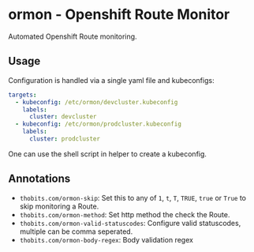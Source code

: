 # ormon - Openshift Route Monitor

Automated Openshift Route monitoring.

## Usage

Configuration is handled via a single yaml file and kubeconfigs:

```yaml
targets:
  - kubeconfig: /etc/ormon/devcluster.kubeconfig
    labels:
      cluster: devcluster
  - kubeconfig: /etc/ormon/prodcluster.kubeconfig
    labels:
      cluster: prodcluster
```

One can use the shell script in helper to create a kubeconfig.

## Annotations

* `thobits.com/ormon-skip`: Set this to any of `1`, `t`, `T`, `TRUE`, `true` or `True` to skip monitoring a Route.
* `thobits.com/ormon-method`: Set http method the check the Route.
* `thobits.com/ormon-valid-statuscodes`: Configure valid statuscodes, multiple can be comma seperated.
* `thobits.com/ormon-body-regex`: Body validation regex
